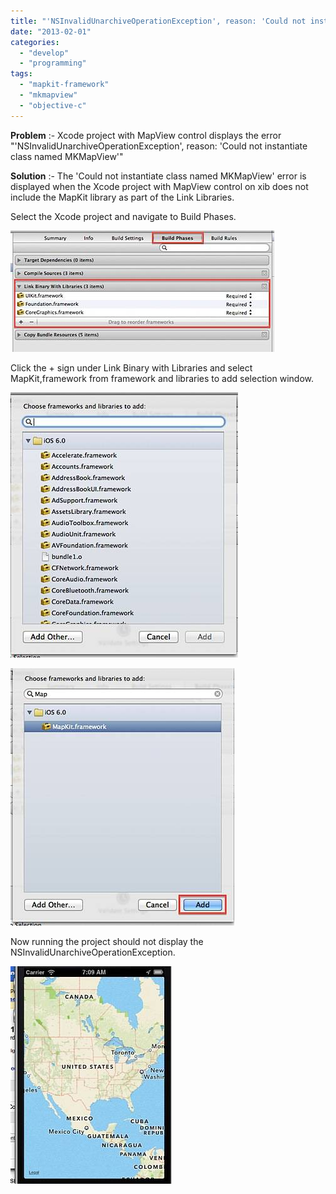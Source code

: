 ```yaml
---
title: "'NSInvalidUnarchiveOperationException', reason: 'Could not instantiate class named MKMapView'"
date: "2013-02-01"
categories: 
  - "develop"
  - "programming"
tags: 
  - "mapkit-framework"
  - "mkmapview"
  - "objective-c"
---
```


**Problem** :- Xcode project with MapView control displays the error "'NSInvalidUnarchiveOperationException', reason: 'Could not instantiate class named MKMapView'"

**Solution** :- The 'Could not instantiate class named MKMapView' error is displayed when the Xcode project with MapView control on xib does not include the MapKit library as part of the Link Libraries.

Select the Xcode project and navigate to Build Phases.

![201302010703.jpg](images/201302010703.jpg)

Click the + sign under Link Binary with Libraries and select MapKit,framework from framework and libraries to add selection window.

![201302010704.jpg](images/201302010704.jpg)

![201302010705.jpg](images/201302010705.jpg)

Now running the project should not display the NSInvalidUnarchiveOperationException.

![201302010709.jpg](images/201302010709.jpg)
